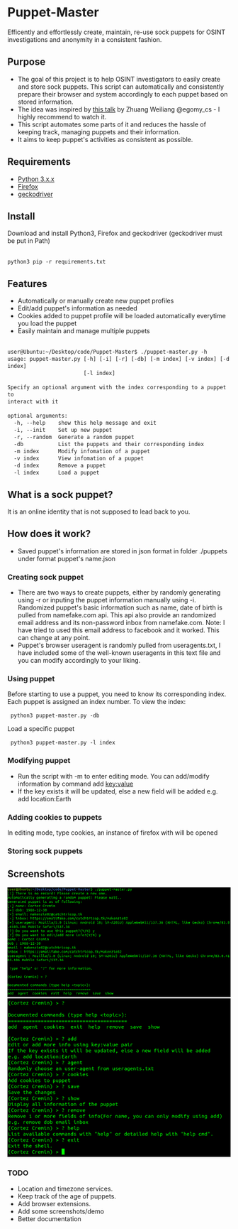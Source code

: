 # Puppet-Master

Efficently and effortlessly create, maintain, re-use sock puppets for OSINT investigations and anonymity in a consistent fashion.

## Purpose 
- The goal of this project is to help OSINT investigators to easily create and store sock puppets. This script can automatically and consistently prepare their browser and system accordingly to each puppet based on stored information.
- The idea was inspired by [this talk](https://www.youtube.com/watch?v=v8EP6xOcB8M) by Zhuang Weiliang @egomy_cs - I highly recommend to watch it.
- This script automates some parts of it and reduces the hassle of keeping track, managing puppets and their information.
- It aims to keep puppet's activities as consistent as possible.
## Requirements 
- [Python 3.x.x](https://www.python.org/downloads/)
- [Firefox](https://www.mozilla.org/en-CA/firefox/all/#product-desktop-release) 
- [geckodriver](https://github.com/mozilla/geckodriver/releases)
## Install
Download and install Python3, Firefox and geckodriver (geckodriver must be put in Path)
<pre><code>
python3 pip -r requirements.txt
</code></pre>

## Features
- Automatically or manually create new puppet profiles
- Edit/add puppet's information as needed
- Cookies added to puppet profile will be loaded automatically everytime you load the puppet
- Easily maintain and manage multiple puppets

<pre><code>
user@Ubuntu:~/Desktop/code/Puppet-Master$ ./puppet-master.py -h
usage: puppet-master.py [-h] [-i] [-r] [-db] [-m index] [-v index] [-d index]
                        [-l index]

Specify an optional argument with the index corresponding to a puppet to
interact with it

optional arguments:
  -h, --help    show this help message and exit
  -i, --init    Set up new puppet
  -r, --random  Generate a random puppet
  -db           List the puppets and their corresponding index
  -m index      Modify infomation of a puppet
  -v index      View infomation of a puppet
  -d index      Remove a puppet
  -l index      Load a puppet
</code></pre>
## What is a sock puppet?
It is an online identity that is not supposed to lead back to you.
## How does it work?
- Saved puppet's information are stored in json format in folder ./puppets under format puppet's name.json

### Creating sock puppet
- There are two ways to create puppets, either by randomly generating using -r or inputing the puppet information manually using -i. Randomized puppet's basic information such as name, date of birth is pulled from namefake.com api. This api also provide an randomized email address and its non-password inbox from namefake.com. Note: I have tried to used this email address to facebook and it worked. This can change at any point. 
- Puppet's browser useragent is randomly pulled from useragents.txt, I have included some of the well-known useragents in this text file and you can modify accordingly to your liking.
### Using puppet
Before starting to use a puppet, you need to know its corresponding index. Each puppet is assigned an index number. To view the index: <pre><code> python3 puppet-master.py -db </code></pre>
Load a specific puppet
<pre><code> python3 puppet-master.py -l index </code></pre>
### Modifying puppet
- Run the script with -m to enter editing mode. You can add/modify information by command add <key:value> 
- If the key exists it will be updated, else a new field will be added e.g. add location:Earth

### Adding cookies to puppets
In editing mode, type cookies, an instance of firefox with will be opened 

### Storing sock puppets
### 

## Screenshots
<img src='./screenshots/Screenshot from 2020-07-10 22-15-05.png'>
<img src='./screenshots/Screenshot from 2020-07-10 22-19-07.png'>

### TODO 
- Location and timezone services.
- Keep track of the age of puppets.
- Add browser extensions.
- Add some screenshots/demo
- Better documentation 
